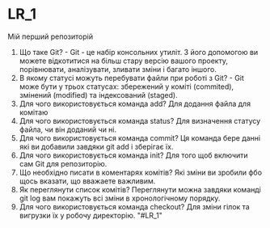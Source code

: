 # LR_1
Мій перший репозиторій
1. Що таке Git? - Git - це набір консольних утиліт. З його допомогою ви можете відкотитися на більш стару версію вашого проекту, порівнювати, аналізувати, зливати зміни і багато іншого.
2. В якому статусі можуть перебувати файли при роботі з Git? - Git може бути у трьох статусах: збережений у коміті (commited), змінений (modified) та індексований (staged).
3. Для чого використовується команда add? Для додання файла для комітаю
4. Для чого використовується команда status? Для визначення статусу файла, чи він доданий чи ні.
5. Для чого використовується команда commit? Ця команда бере данні які ви добавили завдяки git add і зберігає їх.
6. Для чого використовується команда init? Для того щоб включити сам Git для репозиторію.
7. Що необхідно писати в коментарях комітів? Які зміни ви зробили фбо щось вказати, що вважаете важливим.
8. Як переглянути список комітів? Переглянути можна завдяки команді git log вам покажуть всі зміни в хронологічному порядку.
9. Для чого використовується команда checkout? Для зміни гілок та вигрузки їх у робочу директорію. "#LR_1"
